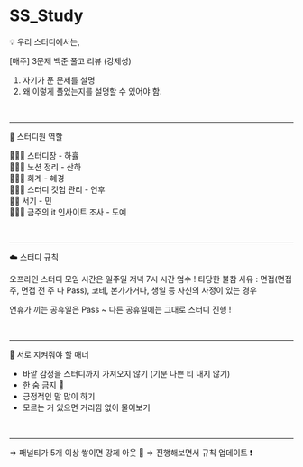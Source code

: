 # SS_Study

💡 우리 스터디에서는,

[매주] 3문제 백준 풀고 리뷰 (강제성)
   1. 자기가 푼 문제를 설명
   2. 왜 이렇게 풀었는지를 설명할 수 있어야 함.

<br>

- - - 

🙂 스터디원 역할 

🧑🏻‍🦱 스터디장 - 하휼 <br> 
👩🏻‍🦳 노션 정리 - 산하 <br> 
👩🏻‍🦱 회계 - 혜경  <br> 
👱🏻‍♂️ 스터디 깃헙 관리 - 연후 <br> 
👶🏻 서기 - 민 <br> 
👩🏻‍🦰 금주의 it 인사이트 조사 - 도예 <br> 


<br>

- - -

☁️ 스터디 규칙 

오프라인 스터디 모임 시간은 일주일 저녁 7시 시간 엄수 !
타당한 불참 사유 : 면접(면접 주, 면접 전 주 다 Pass), 코테, 본가가거나, 생일 등 자신의 사정이 있는 경우

연휴가 끼는 공휴일은 Pass ~ 다른 공휴일에는 그대로 스터디 진행 !

<br> 

- - - 

👾 서로 지켜줘야 할 매너

- 바깥 감정을 스터디까지 가져오지 않기 (기분 나쁜 티 내지 않기)
- 한 숨 금지 💨
- 긍정적인 말 많이 하기
- 모르는 거 있으면 거리낌 없이 물어보기 

<br>

- - - - - - - - - - - - - - - - - - - - - -


⇒ 패널티가 5개 이상 쌓이면 강제 아웃 🚫
⇒ 진행해보면서 규칙 업데이트 ❗️


